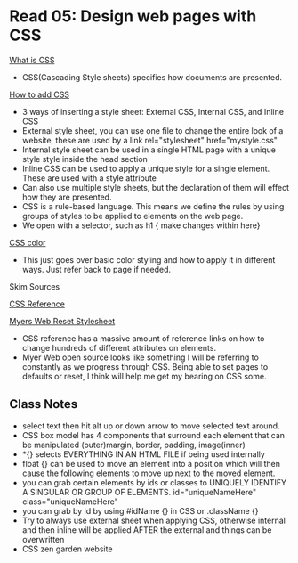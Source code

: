 # Read 05: Design web pages with CSS

[What is CSS](https://developer.mozilla.org/en-US/docs/Learn/CSS/First_steps/What_is_CSS)

- CSS(Cascading Style sheets) specifies how documents are presented.

[How to add CSS](https://www.w3schools.com/css/css_howto.asp)

- 3 ways of inserting a style sheet: External CSS, Internal CSS, and Inline CSS
- External style sheet, you can use one file to change the entire look of a website, these are used by a link rel="stylesheet" href="mystyle.css"
- Internal style sheet can be used in a single HTML page with a unique style
style inside the head section
- Inline CSS can be used to apply a unique style for a single element. These are used with a style attribute
- Can also use multiple style sheets, but the declaration of them will effect how they are presented.
- CSS is a rule-based language. This means we define the rules by using groups of styles to be applied to elements on the web page.
- We open with a selector, such as h1 { make changes within here}

[CSS color](https://www.w3schools.com/cssref/pr_text_color.php)

- This just goes over basic color styling and how to apply it in different ways. Just refer back to page if needed.

Skim Sources

[CSS Reference](https://developer.mozilla.org/en-US/docs/Web/CSS/Reference)

[Myers Web Reset Stylesheet](https://meyerweb.com/eric/tools/css/reset/)

- CSS reference has a massive amount of reference links on how to change hundreds of different attributes on elements.
- Myer Web open source looks like something I will be referring to constantly as we progress through CSS. Being able to set pages to defaults or reset, I think will help me get my bearing on CSS some.

## Class Notes

- select text then hit alt up or down arrow to move selected text around.
- CSS box model has 4 components that surround each element that can be manipulated (outer)margin, border, padding, image(inner)
- *{} selects EVERYTHING IN AN HTML FILE if being used internally
- float {} can be used to move an element into a position which will then cause the following elements to move up next to the moved element.
- you can grab certain elements by ids or classes to UNIQUELY IDENTIFY A SINGULAR OR GROUP OF ELEMENTS. id="uniqueNameHere" class="uniqueNameHere"
- you can grab by id by using #idName {} in CSS or .className {}
- Try to always use external sheet when applying CSS, otherwise internal and then inline will be applied AFTER the external and things can be overwritten
- CSS zen garden website
